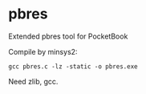# pbres
Extended pbres tool for PocketBook

Compile by minsys2:

`gcc pbres.c -lz -static -o pbres.exe`

Need zlib, gcc.
